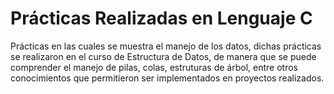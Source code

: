 # Prácticas Realizadas en Lenguaje C
Prácticas en las cuales se muestra el manejo de los datos, dichas prácticas se realizaron en el curso de Estructura de Datos, de manera que se puede comprender el manejo de pilas, colas, estruturas de árbol, entre otros conocimientos que permitieron ser implementados en proyectos realizados.
